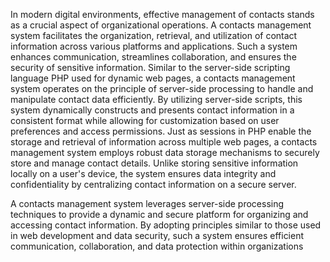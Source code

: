 In modern digital environments, effective management of contacts stands as a crucial aspect of organizational operations. A contacts management system facilitates the organization, retrieval, and utilization of contact information across various platforms and applications. Such a system enhances communication, streamlines collaboration, and ensures the security of sensitive information. Similar to the server-side scripting language PHP used for dynamic web pages, a contacts management system operates on the principle of server-side processing to handle and manipulate contact data efficiently. By utilizing server-side scripts, this system dynamically constructs and presents contact information in a consistent format while allowing for customization based on user preferences and access permissions. Just as sessions in PHP enable the storage and retrieval of information across multiple web pages, a contacts management system employs robust data storage mechanisms to securely store and manage contact details. Unlike storing sensitive information locally on a user's device, the system ensures data integrity and confidentiality by centralizing contact information on a secure server.

A contacts management system leverages server-side processing techniques to provide a dynamic and secure platform for organizing and accessing contact information. By adopting principles similar to those used in web development and data security, such a system ensures efficient communication, collaboration, and data protection within organizations

